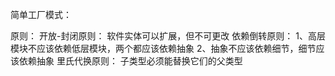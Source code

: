 简单工厂模式：


原则：
  开放-封闭原则：
		软件实体可以扩展，但不可更改
	依赖倒转原则：
		1、高层模块不应该依赖低层模块，两个都应该依赖抽象
		2、抽象不应该依赖细节，细节应该依赖抽象
	里氏代换原则：
		子类型必须能替换它们的父类型
